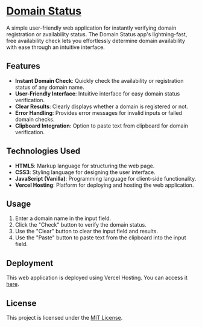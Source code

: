 # [Domain Status](https://domainstatus.vercel.app/)

A simple user-friendly web application for instantly verifying domain registration or availability status. The Domain Status app's lightning-fast, free availability check lets you effortlessly determine domain availability with ease through an intuitive interface.

## Features

- **Instant Domain Check**: Quickly check the availability or registration status of any domain name.
- **User-Friendly Interface**: Intuitive interface for easy domain status verification.
- **Clear Results**: Clearly displays whether a domain is registered or not.
- **Error Handling**: Provides error messages for invalid inputs or failed domain checks.
- **Clipboard Integration**: Option to paste text from clipboard for domain verification.

## Technologies Used

- **HTML5**: Markup language for structuring the web page.
- **CSS3**: Styling language for designing the user interface.
- **JavaScript (Vanilla)**: Programming language for client-side functionality.
- **Vercel Hosting**: Platform for deploying and hosting the web application. 

## Usage

1. Enter a domain name in the input field.
2. Click the "Check" button to verify the domain status.
4. Use the "Clear" button to clear the input field and results.
5. Use the "Paste" button to paste text from the clipboard into the input field.

## Deployment

This web application is deployed using Vercel Hosting. You can access it [here](https://domainstatus.vercel.app/).


## License

This project is licensed under the [MIT License](LICENSE).
